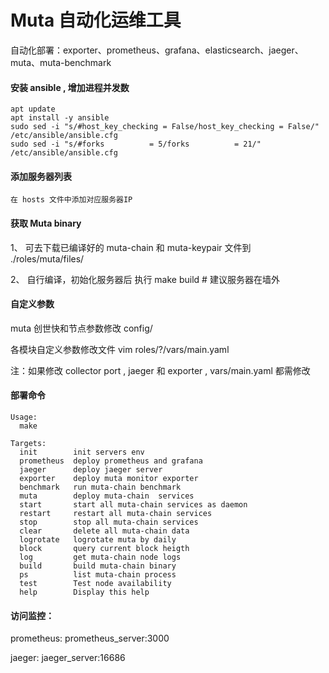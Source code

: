 # Muta 自动化运维工具

自动化部署：exporter、prometheus、grafana、elasticsearch、jaeger、muta、muta-benchmark 

#### 安装 ansible , 增加进程并发数
```
apt update 
apt install -y ansible
sudo sed -i "s/#host_key_checking = False/host_key_checking = False/" /etc/ansible/ansible.cfg 
sudo sed -i "s/#forks          = 5/forks          = 21/" /etc/ansible/ansible.cfg 
```

#### 添加服务器列表

    在 hosts 文件中添加对应服务器IP

#### 获取 Muta binary

1、 可去下载已编译好的 muta-chain 和 muta-keypair 文件到 ./roles/muta/files/

2、 自行编译，初始化服务器后 执行 make build # 建议服务器在墙外 

#### 自定义参数
muta 创世快和节点参数修改 config/

各模块自定义参数修改文件 vim roles/?/vars/main.yaml 

注：如果修改 collector port , jaeger 和 exporter , vars/main.yaml 都需修改
#### 部署命令
```
Usage:
  make 

Targets:
  init        init servers env
  prometheus  deploy prometheus and grafana
  jaeger      deploy jaeger server
  exporter    deploy muta monitor exporter
  benchmark   run muta-chain benchmark
  muta        deploy muta-chain  services
  start       start all muta-chain services as daemon
  restart     restart all muta-chain services
  stop        stop all muta-chain services
  clear       delete all muta-chain data
  logrotate   logrotate muta by daily
  block       query current block heigth
  log         get muta-chain node logs
  build       build muta-chain binary
  ps          list muta-chain process
  test        Test node availability
  help        Display this help
```

#### 访问监控：

prometheus:   prometheus_server:3000

jaeger:   jaeger_server:16686
